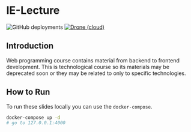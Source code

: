 # IE-Lecture

![GitHub deployments](https://img.shields.io/github/deployments/SBU-CE/IE-Lecture/github-pages?logo=github&style=flat-square)
[![Drone (cloud)](https://img.shields.io/drone/build/SBU-CE/IE-lecture.svg?style=flat-square&logo=drone)](https://cloud.drone.io/SBU-CE/IE-lecture)

## Introduction

Web programming course contains material from backend to frontend development.
This is technological course so its materials may be deprecated soon or they may be related to only to specific technologies.

## How to Run

To run these slides locally you can use the `docker-compose`.

```sh
docker-compose up -d
# go to 127.0.0.1:4000
```
